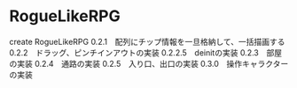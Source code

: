 # RogueLikeRPG
create RogueLikeRPG
0.2.1　配列にチップ情報を一旦格納して、一括描画する
0.2.2　ドラッグ、ピンチインアウトの実装
0.2.2.5　deinitの実装
0.2.3　部屋の実装
0.2.4　通路の実装
0.2.5　入り口、出口の実装
0.3.0　操作キャラクターの実装
